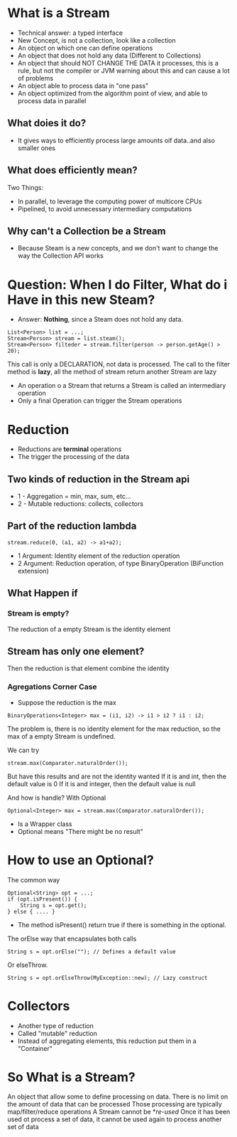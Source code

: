 # What is a Stream

* Technical answer: a typed interface
* New Concept, is not a collection, look like a collection
* An object on which one can define operations
* An object that does not hold any data (Different to Collections)
* An object that should NOT CHANGE THE DATA it processes, this is a rule, but not the compiler or JVM warning about this and can cause a lot of problems
* An object able to process data in "one pass"
* An object optimized from the algorithm point of view, and able to process data in parallel

## What doies it do?

* It gives ways to efficiently process large amounts oif data..and also smaller ones

## What does efficiently mean?

Two Things:
* In parallel, to leverage the computing power of multicore CPUs
* Pipelined, to avoid unnecessary intermediary computations

## Why can't a Collection be a Stream

* Because Steam is a new concepts, and we don't want to change the way the Collection API works


# Question: When I do Filter,  What do i Have in this new Steam?

* Answer: **Nothing**, since a Steam does not hold any data.

```
List<Person> list = ...;
Stream<Person> stream = list.steam();
Stream<Person> filteder = stream.filter(person -> person.getAge() > 20);
```

This call is only  a DECLARATION, not data is processed.
The call to the filter method is **lazy**, all the method of stream return another Stream are lazy

* An operation o a Stream that returns a Stream is called an intermediary operation
* Only a final Operation can trigger the Stream operations

# Reduction

* Reductions are **terminal** operations
* The trigger the processing of the data

## Two kinds of reduction in the Stream api

* 1 - Aggregation = min, max, sum, etc...
* 2 - Mutable reductions: collects, collectors

## Part of the reduction lambda

``` stream.reduce(0, (a1, a2) -> a1+a2); ```

* 1 Argument: Identity element of the reduction operation
* 2 Argument: Reduction operation, of type BinaryOperation<T> (BiFunction extension)

## What Happen if

### Stream is empty?
The reduction of a empty Stream is the identity element

## Stream has only one element?
Then the reduction is that element combine the identity

### Agregations Corner Case

* Suppose the reduction is the max

```
BinaryOperations<Integer> max = (i1, i2) -> i1 > i2 ? i1 : i2;
```

The problem is, there is no identity element for the max reduction, so the max of a empty Stream is undefined.

We can try
```
stream.max(Comparator.naturalOrder());
```

But have this results and are not the identity wanted
If it is and int, then the default value is 0
If it is and integer, then the default value is null

And how is handle? With Optional

```
Optional<Integer> max = stream.max(Comparator.naturalOrder());
```

* Is a Wrapper class
* Optional means "There might be no result"

# How to use an Optional?


The common way
```
Optional<String> opt = ...;
if (opt.isPresent()) {
    String s = opt.get();
} else { .... }
```

* The method isPresent() return true if there is something in the optional.

The orElse way that encapsulates both calls

```
String s = opt.orElse(""); // Defines a default value
```

Or elseThrow.
```
String s = opt.orElseThrow(MyException::new); // Lazy construct
```

# Collectors

* Another type of reduction
* Called "mutable" reduction
* Instead of aggregating elements, this reduction put them in a "Container"

# So What is a Stream?

An object that allow some to define processing on data. There is no limit on the amount of data that can be processed
Those processing are typically map/filter/reduce operations
A Stream cannot be **re-used*
Once it has been used ot process a set of data, it cannot be used again to process another set of data
